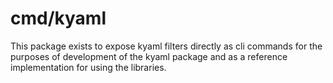 # cmd/kyaml

This package exists to expose kyaml filters directly as cli commands for the purposes
of development of the kyaml package and as a reference implementation for using the libraries.
